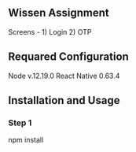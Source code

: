 ﻿## Wissen Assignment

Screens - 1) Login 2) OTP

## Requared Configuration

Node v.12.19.0
React Native 0.63.4

## Installation and Usage

### Step 1
npm install



